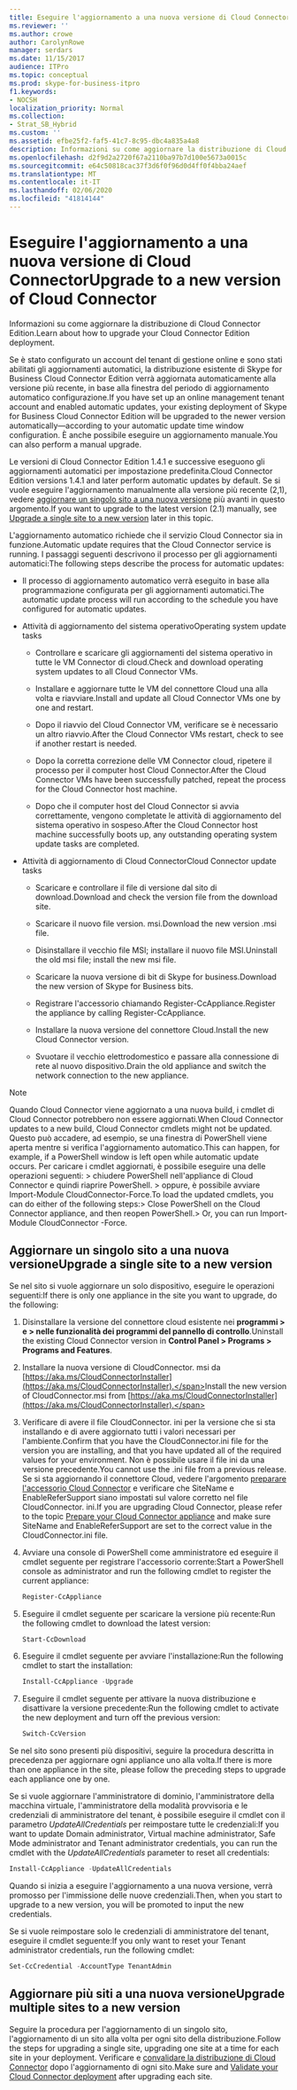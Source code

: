 ```yaml
---
title: Eseguire l'aggiornamento a una nuova versione di Cloud Connector
ms.reviewer: ''
ms.author: crowe
author: CarolynRowe
manager: serdars
ms.date: 11/15/2017
audience: ITPro
ms.topic: conceptual
ms.prod: skype-for-business-itpro
f1.keywords:
- NOCSH
localization_priority: Normal
ms.collection:
- Strat_SB_Hybrid
ms.custom: ''
ms.assetid: efbe25f2-faf5-41c7-8c95-dbc4a835a4a8
description: Informazioni su come aggiornare la distribuzione di Cloud Connector Edition.
ms.openlocfilehash: d2f9d2a2720f67a2110ba97b7d100e5673a0015c
ms.sourcegitcommit: e64c50818cac37f3d6f0f96d0d4ff0f4bba24aef
ms.translationtype: MT
ms.contentlocale: it-IT
ms.lasthandoff: 02/06/2020
ms.locfileid: "41814144"
---
```

# <a name="upgrade-to-a-new-version-of-cloud-connector"></a><span data-ttu-id="1689d-103">Eseguire l'aggiornamento a una nuova versione di Cloud Connector</span><span class="sxs-lookup"><span data-stu-id="1689d-103">Upgrade to a new version of Cloud Connector</span></span>
 
<span data-ttu-id="1689d-104">Informazioni su come aggiornare la distribuzione di Cloud Connector Edition.</span><span class="sxs-lookup"><span data-stu-id="1689d-104">Learn about how to upgrade your Cloud Connector Edition deployment.</span></span>
  
<span data-ttu-id="1689d-105">Se è stato configurato un account del tenant di gestione online e sono stati abilitati gli aggiornamenti automatici, la distribuzione esistente di Skype for Business Cloud Connector Edition verrà aggiornata automaticamente alla versione più recente, in base alla finestra del periodo di aggiornamento automatico configurazione.</span><span class="sxs-lookup"><span data-stu-id="1689d-105">If you have set up an online management tenant account and enabled automatic updates, your existing deployment of Skype for Business Cloud Connector Edition will be upgraded to the newer version automatically—according to your automatic update time window configuration.</span></span> <span data-ttu-id="1689d-106">È anche possibile eseguire un aggiornamento manuale.</span><span class="sxs-lookup"><span data-stu-id="1689d-106">You can also perform a manual upgrade.</span></span> 
  
<span data-ttu-id="1689d-107">Le versioni di Cloud Connector Edition 1.4.1 e successive eseguono gli aggiornamenti automatici per impostazione predefinita.</span><span class="sxs-lookup"><span data-stu-id="1689d-107">Cloud Connector Edition versions 1.4.1 and later perform automatic updates by default.</span></span> <span data-ttu-id="1689d-108">Se si vuole eseguire l'aggiornamento manualmente alla versione più recente (2,1), vedere [aggiornare un singolo sito a una nuova versione](upgrade-to-a-new-version-of-cloud-connector.md#BKMK_Upgrade) più avanti in questo argomento.</span><span class="sxs-lookup"><span data-stu-id="1689d-108">If you want to upgrade to the latest version (2.1) manually, see [Upgrade a single site to a new version](upgrade-to-a-new-version-of-cloud-connector.md#BKMK_Upgrade) later in this topic.</span></span>
  
<span data-ttu-id="1689d-109">L'aggiornamento automatico richiede che il servizio Cloud Connector sia in funzione.</span><span class="sxs-lookup"><span data-stu-id="1689d-109">Automatic update requires that the Cloud Connector service is running.</span></span> <span data-ttu-id="1689d-110">I passaggi seguenti descrivono il processo per gli aggiornamenti automatici:</span><span class="sxs-lookup"><span data-stu-id="1689d-110">The following steps describe the process for automatic updates:</span></span>
  
- <span data-ttu-id="1689d-111">Il processo di aggiornamento automatico verrà eseguito in base alla programmazione configurata per gli aggiornamenti automatici.</span><span class="sxs-lookup"><span data-stu-id="1689d-111">The automatic update process will run according to the schedule you have configured for automatic updates.</span></span>
    
- <span data-ttu-id="1689d-112">Attività di aggiornamento del sistema operativo</span><span class="sxs-lookup"><span data-stu-id="1689d-112">Operating system update tasks</span></span>
    
  - <span data-ttu-id="1689d-113">Controllare e scaricare gli aggiornamenti del sistema operativo in tutte le VM Connector di cloud.</span><span class="sxs-lookup"><span data-stu-id="1689d-113">Check and download operating system updates to all Cloud Connector VMs.</span></span> 
    
  - <span data-ttu-id="1689d-114">Installare e aggiornare tutte le VM del connettore Cloud una alla volta e riavviare.</span><span class="sxs-lookup"><span data-stu-id="1689d-114">Install and update all Cloud Connector VMs one by one and restart.</span></span>
    
  - <span data-ttu-id="1689d-115">Dopo il riavvio del Cloud Connector VM, verificare se è necessario un altro riavvio.</span><span class="sxs-lookup"><span data-stu-id="1689d-115">After the Cloud Connector VMs restart, check to see if another restart is needed.</span></span>
    
  - <span data-ttu-id="1689d-116">Dopo la corretta correzione delle VM Connector cloud, ripetere il processo per il computer host Cloud Connector.</span><span class="sxs-lookup"><span data-stu-id="1689d-116">After the Cloud Connector VMs have been successfully patched, repeat the process for the Cloud Connector host machine.</span></span>
    
  - <span data-ttu-id="1689d-117">Dopo che il computer host del Cloud Connector si avvia correttamente, vengono completate le attività di aggiornamento del sistema operativo in sospeso.</span><span class="sxs-lookup"><span data-stu-id="1689d-117">After the Cloud Connector host machine successfully boots up, any outstanding operating system update tasks are completed.</span></span>
    
- <span data-ttu-id="1689d-118">Attività di aggiornamento di Cloud Connector</span><span class="sxs-lookup"><span data-stu-id="1689d-118">Cloud Connector update tasks</span></span>
    
  - <span data-ttu-id="1689d-119">Scaricare e controllare il file di versione dal sito di download.</span><span class="sxs-lookup"><span data-stu-id="1689d-119">Download and check the version file from the download site.</span></span>
    
  - <span data-ttu-id="1689d-120">Scaricare il nuovo file version. msi.</span><span class="sxs-lookup"><span data-stu-id="1689d-120">Download the new version .msi file.</span></span> 
    
  - <span data-ttu-id="1689d-121">Disinstallare il vecchio file MSI; installare il nuovo file MSI.</span><span class="sxs-lookup"><span data-stu-id="1689d-121">Uninstall the old msi file; install the new msi file.</span></span>
    
  - <span data-ttu-id="1689d-122">Scaricare la nuova versione di bit di Skype for business.</span><span class="sxs-lookup"><span data-stu-id="1689d-122">Download the new version of Skype for Business bits.</span></span>
    
  - <span data-ttu-id="1689d-123">Registrare l'accessorio chiamando Register-CcAppliance.</span><span class="sxs-lookup"><span data-stu-id="1689d-123">Register the appliance by calling Register-CcAppliance.</span></span>
    
  - <span data-ttu-id="1689d-124">Installare la nuova versione del connettore Cloud.</span><span class="sxs-lookup"><span data-stu-id="1689d-124">Install the new Cloud Connector version.</span></span>
    
  - <span data-ttu-id="1689d-125">Svuotare il vecchio elettrodomestico e passare alla connessione di rete al nuovo dispositivo.</span><span class="sxs-lookup"><span data-stu-id="1689d-125">Drain the old appliance and switch the network connection to the new appliance.</span></span>
    
> [!NOTE]
>  <span data-ttu-id="1689d-126">Quando Cloud Connector viene aggiornato a una nuova build, i cmdlet di Cloud Connector potrebbero non essere aggiornati.</span><span class="sxs-lookup"><span data-stu-id="1689d-126">When Cloud Connector updates to a new build, Cloud Connector cmdlets might not be updated.</span></span> <span data-ttu-id="1689d-127">Questo può accadere, ad esempio, se una finestra di PowerShell viene aperta mentre si verifica l'aggiornamento automatico.</span><span class="sxs-lookup"><span data-stu-id="1689d-127">This can happen, for example, if a PowerShell window is left open while automatic update occurs.</span></span> <span data-ttu-id="1689d-128">Per caricare i cmdlet aggiornati, è possibile eseguire una delle operazioni seguenti: > chiudere PowerShell nell'appliance di Cloud Connector e quindi riaprire PowerShell. > oppure, è possibile avviare Import-Module CloudConnector-Force.</span><span class="sxs-lookup"><span data-stu-id="1689d-128">To load the updated cmdlets, you can do either of the following steps:>  Close PowerShell on the Cloud Connector appliance, and then reopen PowerShell.>  Or, you can run Import-Module CloudConnector -Force.</span></span>
  
## <a name="upgrade-a-single-site-to-a-new-version"></a><span data-ttu-id="1689d-129">Aggiornare un singolo sito a una nuova versione</span><span class="sxs-lookup"><span data-stu-id="1689d-129">Upgrade a single site to a new version</span></span>
<span data-ttu-id="1689d-130"><a name="BKMK_Upgrade"> </a></span><span class="sxs-lookup"><span data-stu-id="1689d-130"><a name="BKMK_Upgrade"> </a></span></span>

<span data-ttu-id="1689d-131">Se nel sito si vuole aggiornare un solo dispositivo, eseguire le operazioni seguenti:</span><span class="sxs-lookup"><span data-stu-id="1689d-131">If there is only one appliance in the site you want to upgrade, do the following:</span></span>
  
1. <span data-ttu-id="1689d-132">Disinstallare la versione del connettore cloud esistente nei **programmi \> e \> nelle funzionalità dei programmi del pannello di controllo**.</span><span class="sxs-lookup"><span data-stu-id="1689d-132">Uninstall the existing Cloud Connector version in **Control Panel \> Programs \> Programs and Features**.</span></span>
    
2. <span data-ttu-id="1689d-133">Installare la nuova versione di CloudConnector. msi da [https://aka.ms/CloudConnectorInstaller](https://aka.ms/CloudConnectorInstaller).</span><span class="sxs-lookup"><span data-stu-id="1689d-133">Install the new version of CloudConnector.msi from [https://aka.ms/CloudConnectorInstaller](https://aka.ms/CloudConnectorInstaller).</span></span>
    
3. <span data-ttu-id="1689d-134">Verificare di avere il file CloudConnector. ini per la versione che si sta installando e di avere aggiornato tutti i valori necessari per l'ambiente.</span><span class="sxs-lookup"><span data-stu-id="1689d-134">Confirm that you have the CloudConnector.ini file for the version you are installing, and that you have updated all of the required values for your environment.</span></span> <span data-ttu-id="1689d-135">Non è possibile usare il file ini da una versione precedente.</span><span class="sxs-lookup"><span data-stu-id="1689d-135">You cannot use the .ini file from a previous release.</span></span> <span data-ttu-id="1689d-136">Se si sta aggiornando il connettore Cloud, vedere l'argomento [preparare l'accessorio Cloud Connector](prepare-your-cloud-connector-appliance.md) e verificare che SiteName e EnableReferSupport siano impostati sul valore corretto nel file CloudConnector. ini.</span><span class="sxs-lookup"><span data-stu-id="1689d-136">If you are upgrading Cloud Connector, please refer to the topic [Prepare your Cloud Connector appliance](prepare-your-cloud-connector-appliance.md) and make sure SiteName and EnableReferSupport are set to the correct value in the CloudConnector.ini file.</span></span>
    
4. <span data-ttu-id="1689d-137">Avviare una console di PowerShell come amministratore ed eseguire il cmdlet seguente per registrare l'accessorio corrente:</span><span class="sxs-lookup"><span data-stu-id="1689d-137">Start a PowerShell console as administrator and run the following cmdlet to register the current appliance:</span></span>
    
   ```powershell
   Register-CcAppliance
   ```

5. <span data-ttu-id="1689d-138">Eseguire il cmdlet seguente per scaricare la versione più recente:</span><span class="sxs-lookup"><span data-stu-id="1689d-138">Run the following cmdlet to download the latest version:</span></span>
    
   ```powershell
   Start-CcDownload
   ```

6. <span data-ttu-id="1689d-139">Eseguire il cmdlet seguente per avviare l'installazione:</span><span class="sxs-lookup"><span data-stu-id="1689d-139">Run the following cmdlet to start the installation:</span></span> 
    
   ```powershell
   Install-CcAppliance -Upgrade
   ```

7. <span data-ttu-id="1689d-140">Eseguire il cmdlet seguente per attivare la nuova distribuzione e disattivare la versione precedente:</span><span class="sxs-lookup"><span data-stu-id="1689d-140">Run the following cmdlet to activate the new deployment and turn off the previous version:</span></span>
    
   ```powershell
   Switch-CcVersion
   ```

<span data-ttu-id="1689d-141">Se nel sito sono presenti più dispositivi, seguire la procedura descritta in precedenza per aggiornare ogni appliance uno alla volta.</span><span class="sxs-lookup"><span data-stu-id="1689d-141">If there is more than one appliance in the site, please follow the preceding steps to upgrade each appliance one by one.</span></span>
  
<span data-ttu-id="1689d-142">Se si vuole aggiornare l'amministratore di dominio, l'amministratore della macchina virtuale, l'amministratore della modalità provvisoria e le credenziali di amministratore del tenant, è possibile eseguire il cmdlet con il parametro _UpdateAllCredentials_ per reimpostare tutte le credenziali:</span><span class="sxs-lookup"><span data-stu-id="1689d-142">If you want to update Domain administrator, Virtual machine administrator, Safe Mode administrator and Tenant administrator credentials, you can run the cmdlet with the  _UpdateAllCredentials_ parameter to reset all credentials:</span></span>
  
```powershell
Install-CcAppliance -UpdateAllCredentials
```

<span data-ttu-id="1689d-143">Quando si inizia a eseguire l'aggiornamento a una nuova versione, verrà promosso per l'immissione delle nuove credenziali.</span><span class="sxs-lookup"><span data-stu-id="1689d-143">Then, when you start to upgrade to a new version, you will be promoted to input the new credentials.</span></span> 
  
<span data-ttu-id="1689d-144">Se si vuole reimpostare solo le credenziali di amministratore del tenant, eseguire il cmdlet seguente:</span><span class="sxs-lookup"><span data-stu-id="1689d-144">If you only want to reset your Tenant administrator credentials, run the following cmdlet:</span></span>
  
```powershell
Set-CcCredential -AccountType TenantAdmin
```

## <a name="upgrade-multiple-sites-to-a-new-version"></a><span data-ttu-id="1689d-145">Aggiornare più siti a una nuova versione</span><span class="sxs-lookup"><span data-stu-id="1689d-145">Upgrade multiple sites to a new version</span></span>
<span data-ttu-id="1689d-146"><a name="BKMK_Upgrade"> </a></span><span class="sxs-lookup"><span data-stu-id="1689d-146"><a name="BKMK_Upgrade"> </a></span></span>

<span data-ttu-id="1689d-147">Seguire la procedura per l'aggiornamento di un singolo sito, l'aggiornamento di un sito alla volta per ogni sito della distribuzione.</span><span class="sxs-lookup"><span data-stu-id="1689d-147">Follow the steps for upgrading a single site, upgrading one site at a time for each site in your deployment.</span></span> <span data-ttu-id="1689d-148">Verificare e [convalidare la distribuzione di Cloud Connector](validate-your-cloud-connector-deployment.md) dopo l'aggiornamento di ogni sito.</span><span class="sxs-lookup"><span data-stu-id="1689d-148">Make sure and [Validate your Cloud Connector deployment](validate-your-cloud-connector-deployment.md) after upgrading each site.</span></span>
  

